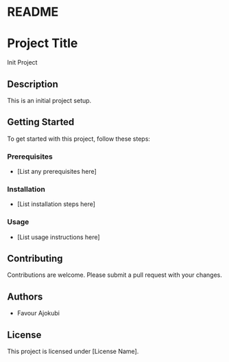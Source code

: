 # README

# Project Title
Init Project

## Description
This is an initial project setup.

## Getting Started
To get started with this project, follow these steps:

### Prerequisites
* [List any prerequisites here]

### Installation
* [List installation steps here]

### Usage
* [List usage instructions here]

## Contributing
Contributions are welcome. Please submit a pull request with your changes.

## Authors
* Favour Ajokubi

## License
This project is licensed under [License Name].